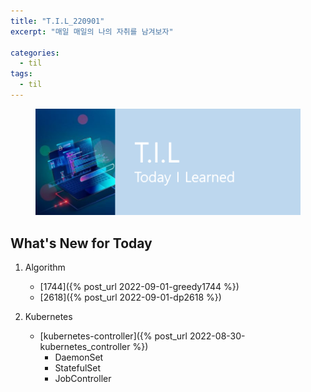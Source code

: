 ```yaml
---
title: "T.I.L_220901"
excerpt: "매일 매일의 나의 자취를 남겨보자"

categories:
  - til
tags:
  - til
---
```

<figure>
    <img src="/assets/images/til_image.png">
</figure>

## What's New for Today   
1. Algorithm
    - [1744]({% post_url 2022-09-01-greedy1744 %})
    - [2618]({% post_url 2022-09-01-dp2618 %})

2. Kubernetes 
    - [kubernetes-controller]({% post_url 2022-08-30-kubernetes_controller %})
        - DaemonSet
        - StatefulSet
        - JobController






  




